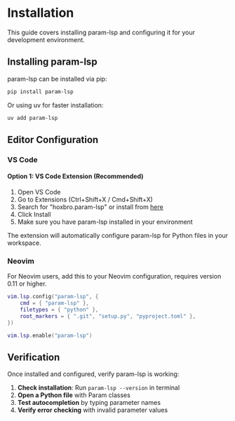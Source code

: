 # Installation

This guide covers installing param-lsp and configuring it for your development environment.

## Installing param-lsp

param-lsp can be installed via pip:

```bash
pip install param-lsp
```

Or using uv for faster installation:

```bash
uv add param-lsp
```

## Editor Configuration

### VS Code

#### Option 1: VS Code Extension (Recommended)

1. Open VS Code
2. Go to Extensions (Ctrl+Shift+X / Cmd+Shift+X)
3. Search for "hoxbro.param-lsp" or install from [here](https://marketplace.visualstudio.com/items?itemName=hoxbro.param-lsp)
4. Click Install
5. Make sure you have param-lsp installed in your environment

The extension will automatically configure param-lsp for Python files in your workspace.

### Neovim

For Neovim users, add this to your Neovim configuration, requires version 0.11 or higher.

```lua
vim.lsp.config("param-lsp", {
	cmd = { "param-lsp" },
	filetypes = { "python" },
	root_markers = { ".git", "setup.py", "pyproject.toml" },
})

vim.lsp.enable("param-lsp")
```

## Verification

Once installed and configured, verify param-lsp is working:

1. **Check installation**: Run `param-lsp --version` in terminal
2. **Open a Python file** with Param classes
3. **Test autocompletion** by typing parameter names
4. **Verify error checking** with invalid parameter values
